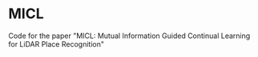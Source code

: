 # MICL
Code for the paper "MICL: Mutual Information Guided Continual Learning for LiDAR Place Recognition"

